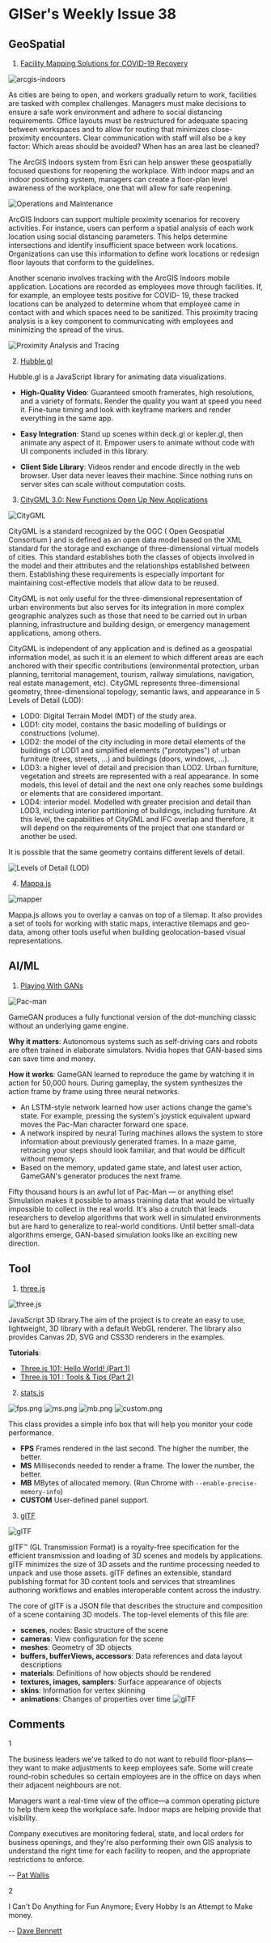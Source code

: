 # GISer's Weekly Issue 38

## GeoSpatial

1. [Facility Mapping Solutions for COVID-19 Recovery](https://www.esri.com/about/newsroom/publications/wherenext/reopening-the-workplace//)

![arcgis-indoors](https://www.esri.com/about/newsroom/wp-content/uploads/2020/05/wherenext-reopening-office-wide-1920-1080.jpg)

As cities are being to open, and workers gradually return to work, facilities are tasked with complex challenges. Managers must make decisions to ensure a safe work environment and adhere to social distancing requirements. Office layouts must be restructured for adequate spacing between workspaces and to allow for routing that minimizes close-proximity encounters. Clear communication with staff will also be a key factor: Which areas should be avoided? When has an area last be cleaned?

The ArcGIS Indoors system from Esri can help answer these geospatially focused questions for reopening the workplace. With indoor maps and an indoor positioning system, managers can create a floor-plan level awareness of the workplace, one that will allow for safe reopening.

![Operations and Maintenance](https://www.esri.com/arcgis-blog/wp-content/uploads/2020/05/operations-and-maintenance.png)

ArcGIS Indoors can support multiple proximity scenarios for recovery activities. For instance, users can perform a spatial analysis of each work location using social distancing parameters. This helps determine intersections and identify insufficient space between work locations. Organizations can use this information to define work locations or redesign floor layouts that conform to the guidelines.

Another scenario involves tracking with the ArcGIS Indoors mobile application. Locations are recorded as employees move through facilities. If, for example, an employee tests positive for COVID- 19, these tracked locations can be analyzed to determine whom that employee came in contact with and which spaces need to be sanitized. This proximity tracing analysis is a key component to communicating with employees and minimizing the spread of the virus.

![Proximity Analysis and Tracing](https://www.esri.com/arcgis-blog/wp-content/uploads/2020/05/contact-tracing.jpg)

2. [Hubble.gl](https://hubble.gl)

Hubble.gl is a JavaScript library for animating data visualizations.

- **High-Quality Video**: Guaranteed smooth framerates, high resolutions, and a variety of formats. Render the quality you want at speed you need it. Fine-tune timing and look with keyframe markers and render everything in the same app.

- **Easy Integration**: Stand up scenes within deck.gl or kepler.gl, then animate any aspect of it. Empower users to animate without code with UI components included in this library.

- **Client Side Library**: Videos render and encode directly in the web browser. User data never leaves their machine. Since nothing runs on server sites can scale without computation costs.

3. [CityGML 3.0: New Functions Open Up New Applications](https://link.springer.com/article/10.1007/s41064-020-00095-z)

![CityGML](https://image.jimcdn.com/app/cms/image/transf/dimension=1920x10000:format=png/path/s0cb18c58c1cf2da4/image/ifb6cb3cdcbfda0e1/version/1475661862/image.png)

CityGML is a standard recognized by the OGC ( Open Geospatial Consortium ) and is defined as an open data model based on the XML standard for the storage and exchange of three-dimensional virtual models of cities. This standard establishes both the classes of objects involved in the model and their attributes and the relationships established between them. Establishing these requirements is especially important for maintaining cost-effective models that allow data to be reused.

CityGML is not only useful for the three-dimensional representation of urban environments but also serves for its integration in more complex geographic analyzes such as those that need to be carried out in urban planning, infrastructure and building design, or emergency management applications, among others.

CityGML is independent of any application and is defined as a geospatial information model, as such it is an element to which different areas are each anchored with their specific contributions (environmental protection, urban planning, territorial management, tourism, railway simulations, navigation, real estate management, etc). CityGML represents three-dimensional geometry, three-dimensional topology, semantic laws, and appearance in 5 Levels of Detail (LOD):

- LOD0: Digital Terrain Model (MDT) of the study area.
- LOD1: city model, contains the basic modelling of buildings or constructions (volume).
- LOD2: the model of the city including in more detail elements of the buildings of LOD1 and simplified elements ("prototypes") of urban furniture (trees, streets, ...) and buildings (doors, windows, ...).
- LOD3: a higher level of detail and precision than LOD2. Urban furniture, vegetation and streets are represented with a real appearance. In some models, this level of detail and the next one only reaches some buildings or elements that are considered important.
- LOD4: interior model. Modelled with greater precision and detail than LOD3, including interior partitioning of buildings, including furniture. At this level, the capabilities of CityGML and IFC overlap and therefore, it will depend on the requirements of the project that one standard or another be used.

It is possible that the same geometry contains different levels of detail.

![Levels of Detail (LOD)](https://external-content.duckduckgo.com/iu/?u=https%3A%2F%2Fimage.slidesharecdn.com%2Ffmeandcitygmlmar2013webinar-130328134724-phpapp02%2F95%2Fhow-to-easily-read-and-write-citygml-data-using-fme-26-638.jpg%3Fcb%3D1364478646&f=1&nofb=1)

4. [Mappa.js](https://mappa.js.org/docs/getting-started.html)

![mapper](https://cvalenzuelab.com/static/thumbnail-1f0a56e7cdf01d03e546f448fdd7504d.jpg)

Mappa.js allows you to overlay a canvas on top of a tilemap. It also provides a set of tools for working with static maps, interactive tilemaps and geo-data, among other tools useful when building geolocation-based visual representations.

## AI/ML

1. [Playing With GANs](https://blogs.nvidia.com/blog/2020/05/22/gamegan-research-pacman-anniversary/)

![Pac-man](https://blog.deeplearning.ai/hubfs/Pacman3.gif)

GameGAN produces a fully functional version of the dot-munching classic without an underlying game engine.

**Why it matters**: Autonomous systems such as self-driving cars and robots are often trained in elaborate simulators. Nvidia hopes that GAN-based sims can save time and money.

**How it works**: GameGAN learned to reproduce the game by watching it in action for 50,000 hours. During gameplay, the system synthesizes the action frame by frame using three neural networks.

- An LSTM-style network learned how user actions change the game's state. For example, pressing the system's joystick equivalent upward moves the Pac-Man character forward one space.
- A network inspired by neural Turing machines allows the system to store information about previously generated frames. In a maze game, retracing your steps should look familiar, and that would be difficult without memory.
- Based on the memory, updated game state, and latest user action, GameGAN's generator produces the next frame.

Fifty thousand hours is an awful lot of Pac-Man — or anything else! Simulation makes it possible to amass training data that would be virtually impossible to collect in the real world. It's also a crutch that leads researchers to develop algorithms that work well in simulated environments but are hard to generalize to real-world conditions. Until better small-data algorithms emerge, GAN-based simulation looks like an exciting new direction.

## Tool

1. [three.js](https://github.com/mrdoob/three.js/)

![three.js](https://miro.medium.com/max/2600/1*C_tvG8e4-lTtFO2J_Rv7iw.png)

JavaScript 3D library.The aim of the project is to create an easy to use, lightweight, 3D library with a default WebGL renderer. The library also provides Canvas 2D, SVG and CSS3D renderers in the examples.

**Tutorials**:

- [Three.js 101: Hello World! (Part 1)](https://medium.com/@necsoft/three-js-101-hello-world-part-1-443207b1ebe1)
- [Three.js 101 : Tools & Tips (Part 2)](https://medium.com/@necsoft/three-js-101-tools-tips-part-2-b825710a1f60)

2. [stats.js](https://github.com/mrdoob/stats.js)

![fps.png](https://raw.githubusercontent.com/mrdoob/stats.js/master/files/fps.png)
![ms.png](https://raw.githubusercontent.com/mrdoob/stats.js/master/files/ms.png)
![mb.png](https://raw.githubusercontent.com/mrdoob/stats.js/master/files/mb.png)
![custom.png](https://raw.githubusercontent.com/mrdoob/stats.js/master/files/custom.png)

This class provides a simple info box that will help you monitor your code performance.

- **FPS** Frames rendered in the last second. The higher the number, the better.
- **MS** Milliseconds needed to render a frame. The lower the number, the better.
- **MB** MBytes of allocated memory. (Run Chrome with `--enable-precise-memory-info`)
- **CUSTOM** User-defined panel support.

3. [glTF](https://github.com/KhronosGroup/glTF)

![glTF](https://github.com/KhronosGroup/glTF/raw/master/specification/figures/gltf.png)

glTF™ (GL Transmission Format) is a royalty-free specification for the efficient transmission and loading of 3D scenes and models by applications. glTF minimizes the size of 3D assets and the runtime processing needed to unpack and use those assets. glTF defines an extensible, standard publishing format for 3D content tools and services that streamlines authoring workflows and enables interoperable content across the industry.

The core of glTF is a JSON file that describes the structure and composition of a scene containing 3D models. The top-level elements of this file are:

- **scenes**, nodes: Basic structure of the scene
- **cameras**: View configuration for the scene
- **meshes**: Geometry of 3D objects
- **buffers, bufferViews, accessors**: Data references and data layout descriptions
- **materials**: Definitions of how objects should be rendered
- **textures, images, samplers**: Surface appearance of objects
- **skins**: Information for vertex skinning
- **animations**: Changes of properties over time
  ![glTF](https://github.com/KhronosGroup/glTF/raw/master/specification/2.0/figures/gltfOverview-2.0.0b-small.png)

## Comments

1

The business leaders we've talked to do not want to rebuild floor-plans—they want to make adjustments to keep employees safe. Some will create round-robin schedules so certain employees are in the office on days when their adjacent neighbours are not.

Managers want a real-time view of the office—a common operating picture to help them keep the workplace safe. Indoor maps are helping provide that visibility.

Company executives are monitoring federal, state, and local orders for business openings, and they're also performing their own GIS analysis to understand the right time for each facility to reopen, and the appropriate restrictions to enforce.

-- [Pat Wallis](https://www.esri.com/about/newsroom/publications/wherenext/reopening-the-workplace/)

2

I Can't Do Anything for Fun Anymore; Every Hobby Is an Attempt to Make money.

-- [Dave Bennett](https://www.bennettnotes.com/post/making-money-out-of-every-hobby/)
